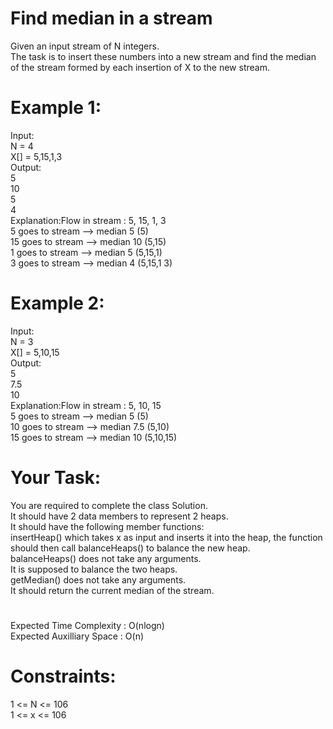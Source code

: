 # Find median in a stream

Given an input stream of N integers.  
The task is to insert these numbers into a new stream and find the median of the stream formed by each insertion of X to the new stream.

# Example 1:
Input:  
N = 4  
X[] = 5,15,1,3  
Output:  
5  
10  
5  
4  
Explanation:Flow in stream : 5, 15, 1, 3  
5 goes to stream --> median 5 (5)   
15 goes to stream --> median 10 (5,15)  
1 goes to stream --> median 5 (5,15,1)  
3 goes to stream --> median 4 (5,15,1 3)   
 

# Example 2:
Input:  
N = 3  
X[] = 5,10,15  
Output:  
5  
7.5  
10  
Explanation:Flow in stream : 5, 10, 15  
5 goes to stream --> median 5 (5)  
10 goes to stream --> median 7.5 (5,10)  
15 goes to stream --> median 10 (5,10,15)  

# Your Task:
You are required to complete the class Solution.  
It should have 2 data members to represent 2 heaps.   
It should have the following member functions:  
insertHeap() which takes x as input and inserts it into the heap, the function should then call balanceHeaps() to balance the new heap.  
balanceHeaps() does not take any arguments.  
It is supposed to balance the two heaps.  
getMedian() does not take any arguments.  
It should return the current median of the stream.

#
Expected Time Complexity : O(nlogn)  
Expected Auxilliary Space : O(n)
 
# Constraints:
1 <= N <= 106  
1 <= x <= 106